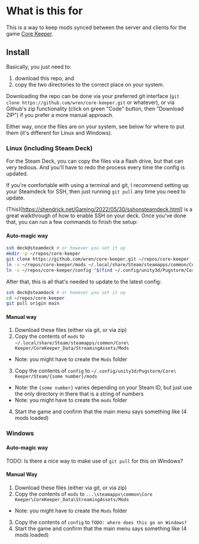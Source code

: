 # What is this for

This is a way to keep mods synced between the server and clients for the game [Core Keeper](https://store.steampowered.com/app/1621690/Core_Keeper/).

## Install

Basically, you just need to:

1. download this repo, and
2. copy the two directories to the correct place on your system.

Downloading the repo can be done via your preferred git interface (`git clone https://github.com/wren/core-keeper.git`
or whatever), or via Github's zip functionality (click on green "Code" button, then "Download ZIP") if you prefer a
more manual approach.

Either way, once the files are on your system, see below for where to put them (it's different for Linux and Windows).

### Linux (including Steam Deck)

For the Steam Deck, you can copy the files via a flash drive, but that can very tedious. And you'll have to redo the
process every time the config is updated.

If you're comfortable with using a terminal and git, I recommend setting up your Steamdeck for SSH, then just running
`git pull` any time you need to update.

(This)[https://shendrick.net/Gaming/2022/05/30/sshonsteamdeck.html] is a great walkthrough of how to enable SSH on your
deck. Once you've done that, you can run a few commands to finish the setup:

#### Auto-magic way

```sh
ssh deck@steamdeck # or however you set it up
mkdir -p ~/repos/core-keeper
git clone https://github.com/wren/core-keeper.git ~/repos/core-keeper
ln -s ~/repos/core-keeper/mods ~/.local/share/Steam/steamapps/common/Core\ Keeper/CoreKeeper_Data/StreamingAssets/Mods
ln -s ~/repos/core-keeper/config "$(find ~/.config/unity3d/Pugstorm/Core\ Keeper/Steam/* -maxdepth 0 -type d | head -1)/mods"
```

After that, this is all that's needed to update to the latest config:

```sh
ssh deck@steamdeck # or however you set it up
cd ~/repos/core-keeper
git pull origin main
```

#### Manual way

1. Download these files (either via git, or via zip)
2. Copy the contents of `mods` to `~/.local/share/Steam/steamapps/common/Core\ Keeper/CoreKeeper_Data/StreamingAssets/Mods`

- Note: you might have to create the `Mods` folder

3. Copy the contents of `config` to `~/.config/unity3d/Pugstorm/Core\ Keeper/Steam/{some number}/mods`

- Note: the `{some number}` varies depending on your Steam ID, but just use the only directory in there that is a string of numbers
- Note: you might have to create the `mods` folder

4. Start the game and confirm that the main menu says something like (4 mods loaded)

### Windows

#### Auto-magic way

TODO: Is there a nice way to make use of `git pull` for this on Windows?

#### Manual Way

1. Download these files (either via git, or via zip)
2. Copy the contents of `mods` to `...\steamapps\common\Core Keeper\CoreKeeper_Data\StreamingAssets/Mods`

- Note: you might have to create the `Mods` folder

3. Copy the contents of `config` to `TODO: where does this go on Windows?`
4. Start the game and confirm that the main menu says something like (4 mods loaded)
